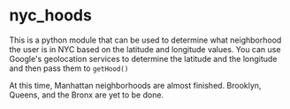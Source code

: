 # nyc_hoods
This is a python module that can be used to determine what neighborhood the user is in NYC based on the latitude and longitude values. You can use Google's geolocation services to determine the latitude and the longitude and then pass them to `getHood()`

At this time, Manhattan neighborhoods are almost finished. Brooklyn, Queens, and the Bronx are yet to be done.
